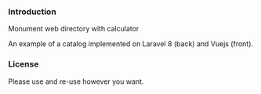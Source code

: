 ### Introduction

Monument web directory with calculator

An example of a catalog implemented on Laravel 8 (back) and Vuejs (front).

### License

Please use and re-use however you want.
